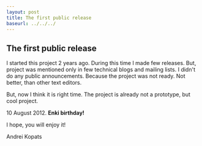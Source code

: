 ```yaml
---
layout: post
title: The first public release
baseurl: ../../../
---
```


## The first public release

I started this project 2 years ago. During this time I made few releases. But, project was mentioned only in few technical blogs and mailing lists. I didn't do any public announcements. Because the project was not ready. Not better, than other text editors.

But, now I think it is right time. The project is already not a prototype, but cool project.

10 August 2012. **Enki birthday!**

I hope, you will enjoy it!

Andrei Kopats
